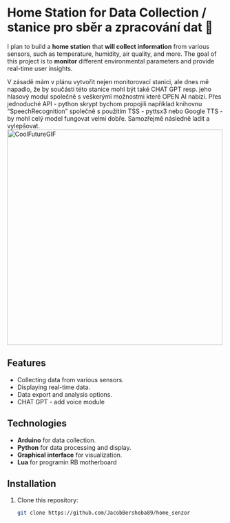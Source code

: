 # Home Station for Data Collection / stanice pro sběr a zpracování dat 💾

I plan to build a **home station** that **will collect information** from various sensors, such as temperature, humidity, air quality, and more. The goal of this project is to **monitor** different environmental parameters and provide real-time user insights.

V zásadě mám v plánu vytvořit nejen monitorovací stanici, ale dnes mě napadlo, že by součástí této stanice mohl být také CHAT GPT resp. jeho hlasový modul společně s veškerýmï možnostmi které OPEN AI nabízí. Přes jednoduché API - python skrypt bychom propojili například knihovnu “SpeechRecognition” společně s použitím TSS - pyttsx3 nebo Google TTS - by mohl celý model fungovat velmi dobře. Samozřejmě následně ladit a vylepšovat. <img src="https://github.com/user-attachments/assets/031ba99c-62b6-4383-8c8a-3e2dfd7cae24" alt="CoolFutureGIF" width="500"/>



## Features

- Collecting data from various sensors.
- Displaying real-time data.
- Data export and analysis options.
- CHAT GPT - add voice module 

## Technologies

- **Arduino** for data collection.
- **Python** for data processing and display.
- **Graphical interface** for visualization.
- **Lua** for programin RB motherboard

## Installation

1. Clone this repository:
   ```bash
   git clone https://github.com/JacobBersheba89/home_senzor

